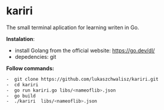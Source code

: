 # kariri
The small terminal aplication for learning writen in Go.

**Instalation**:

- install Golang from the official website: https://go.dev/dl/
- depedencies: git

**Follow commands:**

```bash
-  git clone https://github.com/lukaszchwalisz/kariri.git
-  cd kariri
-  go run kariri.go libs/<nameoflib>.json
-  go build
-  ./kariri  libs/<nameoflib>.json 
```
